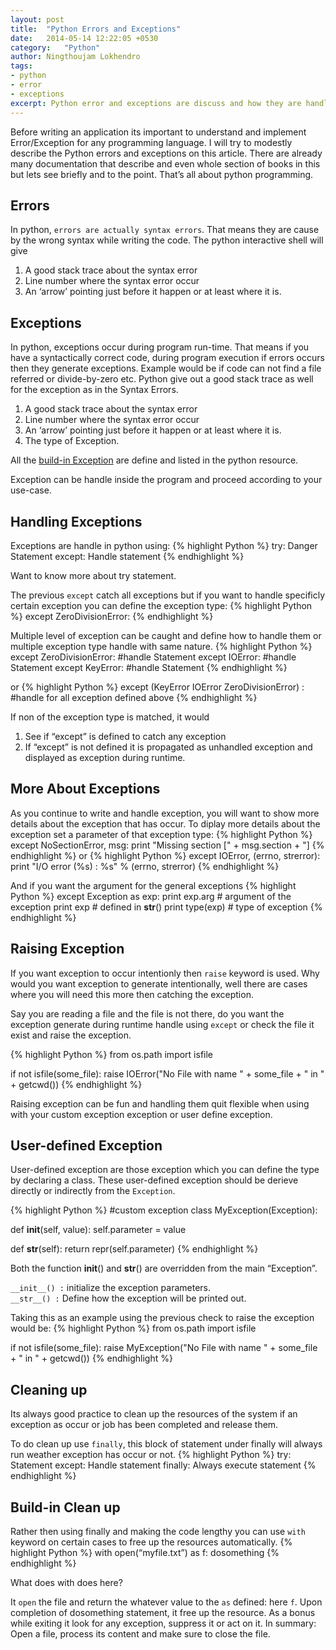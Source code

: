 ```yaml
---
layout: post
title:  "Python Errors and Exceptions"
date:   2014-05-14 12:22:05 +0530
category:	"Python"
author:	Ningthoujam Lokhendro
tags:
- python
- error
- exceptions
excerpt: Python error and exceptions are discuss and how they are handle. Handling error and exceptions can be done in various ways.
---
```


Before writing an application its important to understand and implement Error/Exception for any programming language. I will try to modestly describe the Python errors and exceptions on this article. There are already many documentation that describe and even whole section of books in this but lets see briefly and to the point. That’s all about python programming.

## Errors
In python, `errors are actually syntax errors`. That means they are cause by the wrong syntax while writing the code. The python interactive shell will give

1. A good stack trace about the syntax error
2. Line number where the syntax error occur
3. An ‘arrow’ pointing just before it happen or at least where it is.

## Exceptions
In python, exceptions occur during program run-time. That means if you have a syntactically correct code, during program execution if errors occurs then they generate exceptions. Example would be if code can not find a file referred or divide-by-zero etc. Python give out a good stack trace as well for the exception as in the Syntax Errors.

1. A good stack trace about the syntax error
2. Line number where the syntax error occur
3. An ‘arrow’ pointing just before it happen or at least where it is.
4. The type of Exception.

All the [build-in Exception][build-in Exception] are define and listed in the python resource.

Exception can be handle inside the program and proceed according to your use-case.

## Handling Exceptions
Exceptions are handle in python using:
{% highlight Python %}
try:
	Danger Statement
except:
	Handle statement
{% endhighlight %}

Want to know more about try statement.

The previous `except` catch all exceptions but if you want to handle specificly certain exception you can define the exception type:
{% highlight Python %}
except ZeroDivisionError:
{% endhighlight %}

Multiple level of exception can be caught and define how to handle them or multiple exception type handle with same nature.
{% highlight Python %}
except ZeroDivisionError:
	#handle Statement
except IOError:
	#handle Statement
except KeyError:
	#handle Statement
{% endhighlight %}

or
{% highlight Python %}
except (KeyError IOError ZeroDivisionError) :
	#handle for all exception defined above
{% endhighlight %}

If non of the exception type is matched, it would

1. See if “except” is defined to catch any exception
2. If “except” is not defined it is propagated as unhandled exception and displayed as exception during runtime.

## More About Exceptions
As you continue to write and handle exception, you will want to show more details about the exception that has occur. To diplay more details about the exception set a parameter of that exception type:
{% highlight Python %}
except NoSectionError, msg:
	print "Missing section [" + msg.section + "]
{% endhighlight %}
or
{% highlight Python %}
except IOError, (errno, strerror):
	print "I/O error (%s) : %s" % (errno, strerror)
{% endhighlight %}

And if you want the argument for the general exceptions
{% highlight Python %}
except Exception as exp:
    print exp.arg                      # argument of the exception
    print exp                          # defined in __str__()
    print type(exp)                    # type of exception
{% endhighlight %}

## Raising Exception
If you want exception to occur intentionly then `raise` keyword is used. Why would you want exception to generate intentionally, well there are cases where you will need this more then catching the exception.

Say you are reading a file and the file is not there, do you want the exception generate during runtime handle using `except` or check the file it exist and raise the exception.

{% highlight Python %}
from os.path import isfile

if not isfile(some_file):
    raise IOError("No File with name " + some_file + " in " + getcwd())
{% endhighlight %}

Raising exception can be fun and handling them quit flexible when using with your custom exception exception or user define exception.

## User-defined Exception
User-defined exception are those exception which you can define the type by declaring a class. These user-defined exception should be derieve directly or indirectly from the `Exception`.

{% highlight Python %}
#custom exception
class MyException(Exception):

def __init__(self, value):
   self.parameter = value

def __str__(self):
   return repr(self.parameter)
{% endhighlight %}

Both the function __init__() and __str__() are overridden from the main “Exception”.

`__init__() :` initialize the exception parameters.<br/>
`__str__() :` Define how the exception will be printed out.

Taking this as an example using the previous check to raise the exception would be:
{% highlight Python %}
from os.path import isfile

if not isfile(some_file):
	raise MyException("No File with name " + some_file + " in " + getcwd())
{% endhighlight %}

## Cleaning up
Its always good practice to clean up the resources of the system if an exception as occur or job has been completed and release them.

To do clean up use `finally`, this block of statement under finally will always run weather exception has occur or not.
{% highlight Python %}
try:
    Statement
except:
    Handle statement
finally:
    Always execute statement
{% endhighlight %}

## Build-in Clean up
Rather then using finally and making the code lengthy you can use `with` keyword on certain cases to free up the resources automatically.
{% highlight Python %}
with open(“myfile.txt”) as f:
    dosomething
{% endhighlight %}

What does with does here?

It `open` the file and return the whatever value to the `as` defined: here `f`. Upon completion of dosomething statement, it free up the resource. As a bonus while exiting it look for any exception, suppress it or act on it. In summary: Open a file, process its content and make sure to close the file.

[build-in Exception]: https://docs.python.org/2/library/exceptions.html#bltin-exceptions
